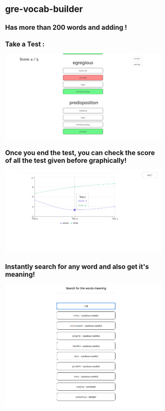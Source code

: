 # gre-vocab-builder

## Has more than 200 words and adding !

## Take a Test :

![alt](/ss/test.png)

## Once you end the test, you can check the score of all the test given before graphically!

![alt](/ss/graph.png)

## Instantly search for any word and also get it's meaning!

![alt](/ss/search.png)
